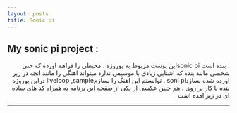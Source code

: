 ```yaml
---
layout: posts
title: Sonic pi
---
```



## My sonic pi project :

<div dir="rtl">
. بنده است sonic piاین پوست مربوط به پوروژه 
. محیطی را فراهم اورده که حتی شخصی مانند بنده که اشنایی زیادی با موسیقی ندارد میتواند اهنگی را مانند انچه در زیر اورده شده بسازدsoni pi
. توانستم این اهنگ را بسازمliveloop ,sample دراین پوروژه بنده با کار بر روی 
. هم چنین عکسی از یکی از صفحه این برنامه به همراه کد های ساده ای در زیر امده است 
</div>
<audio contoroles>
    <source src= "../assets/sonicpi.wav" type="audio/wav">
</audio>




---

